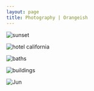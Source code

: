 ```yaml
---
layout: page
title: Photography | Orangeish
---
```


![sunset](https://lh3.googleusercontent.com/gaW2bvzbv1ci9uvDj69Fpk_p-R3k19qTURRde2Ryiz9D-fL6YX8wMwMvkBdArTOleQLYwihKsPoiTcBtHknrOaotE36K3VUHrbF5Qa7cuTv19w71x5NPLaty5NIwFPt65yEOEWZ3oSvBbFsaclnjLDUigWmPuSBVC3WCJMwsug4mhkwknQVeON5ylcPZXC2D19vRq2eF3ybCUHIXHpjtgyoXFsEnFSyrnp7piZf2qylaI_Dx77t5DgeI9urLefIsFC7H9cb9HDrnGoeOTJogYv3w-HsD9vEFg7vDs6K5UawFAITHHbgkGfhfT3T1lLnRPu7ZVg2c-eSyIoWYQXJlyESGtGYUT6ak20WfnSqs1B-XpY2lbRkpq_yztyemLKkf2AvBDS_HynVvbdHVqrjCdtGtGhpXtAOPTo-o0gAe4qMo4fnT1DoWbqhZBQ68lf755JTq29jFPrCdB1HDnd50ObTUreiFfcBzuTX9ss2UOEClcIj_SZ4k4vapS7Hfcnhdues4GSgaj2DS-CF8c5oUpqGWkjcMVDs0q93wZxOjS3e_5sdxE3VzIOD1ndYgFBlGoqHKNiyBtwNCSEqpq18LHhuZul2QYdMKwAnQrYlk3EjT6rbsK35I1g8ldxpfZPCWKA5fs6oCys25vpini4vHftK6hulrEfGqfBnLaL7lGFntIOU=w2292-h1528-no)

![hotel california](https://lh3.googleusercontent.com/56gXqyLoTdqw2d2yFTSTMA1rPJ4nA8_1mV_GjFO2CpN8LS3ZPu6HLQivhfcceNomJ2kI7k7mAN5pGeyvL_WcNBiSAoHhzxgRCNU8uvmiqydQgBDlSR8xtOCMMWfVkwJ68bc0SuflzVYdKt8yESom64nAIPfewo6xKXG8GJ9ntm-cD3pef0iKBz96vNqQKo_WH4A7WVfHPPFRPFKB1xGbUnKgGdaaOCYmrhQxu0KtpaOyHSzV6nHJWZfR1LRoZLO-Orwy6mfOh_0z1t2WCC68i9ibv24QS2lnDyajkzxmJt7faWQJln2Lj4CV80bB8QxgM-aKLbmm9xemwziz29HvrtilE3X9ak0SrzkQx9J2mhVUydxeRvhfDm-GfA9QcMC0UPd6y5cajGprdTzWEjU9g6glaH5mwvVygdsTk2HIg3ymxTkjNUPDHN3xZMrPGlzthDmR938yUjIYOAaGJwVWGo0ZXhSEYicMSLzyLzn5ZG0vCHOIcw8pRer10mYKCX9oo79-0McpPy1jF1oQF5Q_QkBeeBjwBxk__gL44oBUC4iO1xVdLc5o5ke_FS6SQh2NLj_0-mlE9t9w1HhTL-31Kz4Gw2naTIOfa5BjWvi8aGADqmPr9iq8ybGyXAnIpSH14EUMyTH3iI4Zz20DX_F3rYZgkY4KloMCZeoFpP6pvAln8Mo=w2292-h1528-no)

![baths](https://lh3.googleusercontent.com/lI2DhEqwCIjRIBk1q1Bm7QIcxpqQWoMsIXETLgxdDsGC8xIXmj62Vtm8XsR2C8Xh4gLSBz54kbavLNw9jzWSOCHcHp9sDX0XwFhbusyLnKskFlxaEuRfGaUh_z-EPQqXMzcF8zHyML8b4KbJp8UYo_sYRAxqNnEFFp8JqEmy8eLddFyyiP53VbQPEta5DCXu-QaSCCTDcMeSJGUiLnUh_Dd5Q8tiC-9wDQh34QY0uE8ZOLKkFN-qL-G7H60YsjDew1Hy5XvVa_vcx4kHPbXZgXrgfWOKKy4qPkSdmbgl7IrNXw6_3H8CHzrIdWG6pAyinN8VRPyjKSZlG6XDvtOxY3bMd75IegaT7ZDbeof_LJcCZ6qofVPai6m6YPnIviEz_C7kvfJwYQPHTr3LFk1kqnyJJS7vNNVPw3m2JBBCakdGR78lRTqxA5Ea3pkEBl4WhnM3SRxGGqtye4MSeNq9BMAogCsV5mH3bA0tY3d4lcZGkxs6PwFKdTDf3a7BJJ4RFaIM6ZAv6tBFrh4Anf7vTuwGaFMAYlXkFa6D76NVOwUEKeC9_8w-K81it8f6VGmnx33B6_-Pu-jEZMTJ3dBMHVp1IEuC1sZA9hOftqusdO6VvCdthBSAIG_CFl4jRSZnrZHtT1kvkXvg_5MWG7nUZ1rXCd13SvRJeDd6VDdNixJI8p8=w2292-h1528-no)

![buildings](https://lh3.googleusercontent.com/AGUSO0Ax5Htx-LoNGHIFmZrvur7zt8NpLgZtuxFIKN4-aeGsTxVjeBdfR-jQPsp3JJMdssfMtf9Y2wjrT8WHIUdzTSs3mehCAb_pPeiHvrOy7dO13RLad7vHB0DWwcjfWSSjZhwpeAwOdxEd8FLjJU8TGRGk_4s2a3s72RQpcxI2N7QXxjjb6SnP8dKNWZC21Er5fE6CWrgamOPPeYSfBbSAjLu1s7QRnHfQpt6c_fK7uCL_S-iO5p1BXKXrZFe956Fb_L_0nMIIppF6ndrJmrM19OBgzG7gcTAARvL3Vsgez6II5PUIxDwpAUyhCrhoMAPc8SSu_aV8UkZRJcY7Fzf1TzXmRWxAsGDzXzxqj1t9WdthgXE1N7Qpb00T28fXaTSGJO2Qzy1pOCdV3Pdvb5r4KCPxBzivfY5RTjY7scCKRNGZkwwbAWwRskIcl3YYDoU9MF2iiBl4IbyRf1sEsB9RBeDQoMS-wWyifxlJJ1KNIVoneDZHw7FMa4aRoKBPrINGYq4scpIBE3HON_nyTL3T0G_WGew8kpcsyNHmzTEJBT6mXGz4jn_GHQTw_OeYLv3-lYUxxB9cAhL0A23-2AiqRLoW7JsiStmywTTThwJvt_NydGXf3_LUp3YjNtfhs_nN3nEqbYeqA0L9gA4LI0gUM82DrKELj8AivIv5KOraFNk=w2292-h1388-no)

![Jun](https://lh3.googleusercontent.com/0XUJOzjp5tg5FlFap3DY0elePqlKXffhSq3b6cUC2ux7LCC2wpfiFPlXCvwBuFopvfFbENTu04lk1xOCfUWlCa-oWWFgv-AqMO7IDnhmTqiS3kUjZ-Ocm_Sfw9RTCfpjV6FMoLyCmkwhPXtaIIWPmZSfCFBuxFKUXweC2i7NECBnH2wJB_TMYsxyaegZ5ljp8L25hOIRXcP8jHHcekJeka0z2L9kpZqPlV4JE1O_umKqKztE4MG6nkOiGG2AKWEoqRAg1WA2rUOzdJ4ObsKgyaHHuJT876TdXvtjrBhCQYANC0qWDaCFFq_84UPP5LlPbz1WO_ETkACiIGYD2IBt5AfKbP3WOkXLhHabRaDtpdHYDf6jAS3asOymb4HR0pr19JW5PUjDKDQnkNo7qc1YRUcKuD1aKXtD2rXRXtiroM26C-_4mMxhBrhMu_O6ztKQ2Y1P_8GCX7DgKMA5aIllwzVpPXTi5rxkBPkuqNa3iKfg_4EmKU8Q0AgQvJwaP4EEow9KZm42y2nS3-uBKgLLXsTu1Eo4gGK1y808s8Mt3RZ_Gy985itzC8QEG0QquA-AXqDVNT3ZWbcED7kza01S9caimFZwWt3UKdavQPLHN3Ql2BwiZDnj82WvVhivRLO6k0RFICdH2KyYqoqH0cYHf3qQHwhrREBYMtB-gGYZlyfZmnI=w1994-h1676-no)